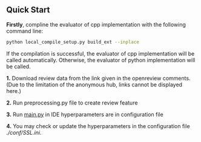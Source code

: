 

## Quick Start
**Firstly**, compline the evaluator of cpp implementation with the following command line:

```bash
python local_compile_setup.py build_ext --inplace
```

If the compilation is successful, the evaluator of cpp implementation will be called automatically.
Otherwise, the evaluator of python implementation will be called.

**1.** Download review data from the link given in the openreview comments.(Due to the limitation of the anonymous hub, links cannot be displayed here.)

**2.** Run preprocessing.py file to create review feature

**3.** Run [main.py](./main.py) in IDE hyperparameters are in configuration file 

**4.** You may check or update the hyperparameters in the configuration file *./conf/SSL.ini*.
